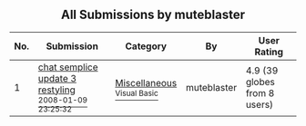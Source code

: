 ﻿<div align="center">

## All Submissions by muteblaster

</div>

No.  | Submission | Category | By   | User Rating
---- | ---------- | -------- | ---- | -----------
1 | [chat semplice update 3 restyling<br /><sup>2008-01-09 23:25:32</sup>](https://github.com/Planet-Source-Code/muteblaster-chat-semplice-update-3-restyling__1-69904) | [Miscellaneous<br /><sup>Visual Basic</sup>](../ByCategory/miscellaneous__1-1.md) | muteblaster | 4.9 (39 globes from 8 users)

